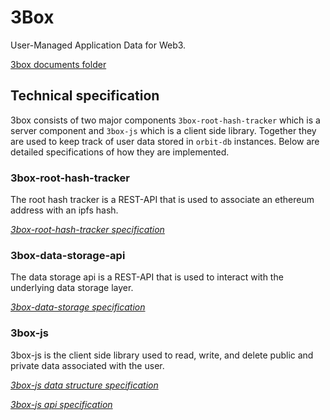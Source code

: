 # 3Box
User-Managed Application Data for Web3.

[3box documents folder](https://drive.google.com/drive/folders/16lZWMVFLKLk2nAZJQ7xQyzHKZzK734Ov?usp=sharing)

## Technical specification
3box consists of two major components `3box-root-hash-tracker` which is a server component and `3box-js` which is a client side library. Together they are used to keep track of user data stored in `orbit-db` instances. Below are detailed specifications of how they are implemented.

### 3box-root-hash-tracker
The root hash tracker is a REST-API that is used to associate an ethereum address with an ipfs hash.

[*3box-root-hash-tracker specification*](./3BOX-ROOT-HASH-TRACKER.md)

### 3box-data-storage-api
The data storage api is a REST-API that is used to interact with the underlying data storage layer.

[*3box-data-storage specification*](./3BOX-DATA-STORAGE-SCHEME.md)

### 3box-js
3box-js is the client side library used to read, write, and delete public and private data associated with the user.

[*3box-js data structure specification*](./3BOX-JS-DATA-STRUCTURE.md)

[*3box-js api specification*](./3BOX-JS-API.md)
